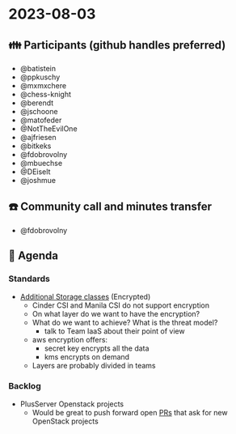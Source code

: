 # 2023-08-03
## :family: Participants (github handles preferred)
- @batistein
- @ppkuschy
- @mxmxchere
- @chess-knight
- @berendt
- @jschoone
- @matofeder
- @NotTheEvilOne
- @ajfriesen
- @bitkeks
- @fdobrovolny
- @mbuechse
- @DEiselt
- @joshmue

## :telephone: Community call and minutes transfer
- @fdobrovolny

## :notebook: Agenda

### Standards
- [Additional Storage classes](https://github.com/SovereignCloudStack/issues/issues/214) (Encrypted)
  - Cinder CSI and Manila CSI do not support encryption
  - On what layer do we want to have the encryption?
  - What do we want to achieve? What is the threat model?
      - talk to Team IaaS about their point of view
  - aws encryption offers:
      - secret key encrypts all the data
      - kms encrypts on demand
  - Layers are probably divided in teams

### Backlog
    
- PlusServer Openstack projects
    - Would be great to push forward open [PRs](https://github.com/SovereignCloudStack/docs/pulls) that ask for new OpenStack projects
